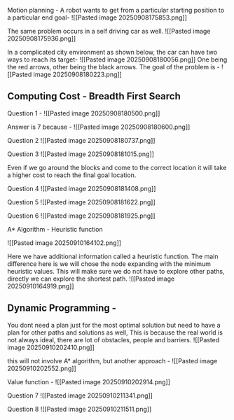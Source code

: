 Motion planning - 
A robot wants to get from a particular starting position to a particular end goal-
![[Pasted image 20250908175853.png]]

The same problem occurs in a self driving car as well.
![[Pasted image 20250908175936.png]]

In a complicated city environment as shown below, the car can have two ways to reach its target-
![[Pasted image 20250908180056.png]]
One being the red arrows, other being the black arrows.
The goal of the problem is -
![[Pasted image 20250908180223.png]]

## Computing Cost - Breadth First Search

Question 1 -
![[Pasted image 20250908180500.png]]

Answer is 7 because -
![[Pasted image 20250908180600.png]]

Question 2
![[Pasted image 20250908180737.png]]

Question 3
![[Pasted image 20250908181015.png]]

Even if we go around the blocks and come to the correct location it will take a higher cost to reach the final goal location.

Question 4
![[Pasted image 20250908181408.png]]

Question 5
![[Pasted image 20250908181622.png]]

Question 6
![[Pasted image 20250908181925.png]]

A* Algorithm - Heuristic function 

![[Pasted image 20250910164102.png]]

Here we have additional information called a heuristic function. The main difference here is we will chose the node expanding with the minimum heuristic values.
This will make sure we do not have to explore other paths, directly we can explore the shortest path.
![[Pasted image 20250910164919.png]]

## Dynamic Programming -

You dont need a plan just for the most optimal solution but need to have a plan for other paths and solutions as well, This is because the real world is not always ideal, there are lot of obstacles, people and barriers.
![[Pasted image 20250910202410.png]]

this will not involve A* algorithm, but another approach - 
![[Pasted image 20250910202552.png]]

Value function -
![[Pasted image 20250910202914.png]]


Question 7
![[Pasted image 20250910211341.png]]

Question 8
![[Pasted image 20250910211511.png]]

